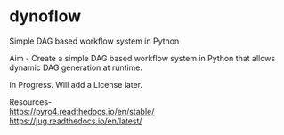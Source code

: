 # dynoflow
Simple DAG based workflow system in Python

Aim - Create a simple DAG based workflow system in Python that allows dynamic DAG generation at runtime.

In Progress. Will add a License later.

Resources-  
https://pyro4.readthedocs.io/en/stable/  
https://jug.readthedocs.io/en/latest/
